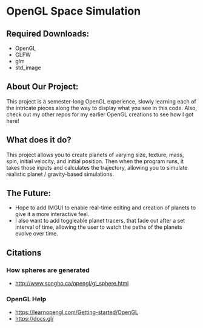 # OpenGL Space Simulation

## Required Downloads:
- OpenGL
- GLFW
- glm
- std_image
  
## About Our Project:
This project is a semester-long OpenGL experience, slowly learning each of the intricate pieces along the way to display what you see in this code. Also, check out my other repos for my earlier OpenGL creations to see how I got here!

## What does it do?
This project allows you to create planets of varying size, texture, mass, spin, initial velocity, and initial position. Then when the program runs, it takes those inputs and calculates the trajectory, allowing you to simulate realistic planet / gravity-based simulations.

## The Future:
- Hope to add IMGUI to enable real-time editing and creation of planets to give it a more interactive feel.
- I also want to add toggleable planet tracers, that fade out after a set interval of time, allowing the user to watch the paths of the planets evolve over time.
  
## Citations
### How spheres are generated
- http://www.songho.ca/opengl/gl_sphere.html

### OpenGL Help
- https://learnopengl.com/Getting-started/OpenGL
- https://docs.gl/
